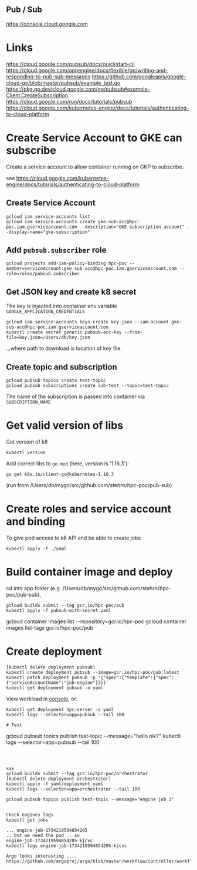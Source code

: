 ## Pub / Sub 

https://console.cloud.google.com


# Links
https://cloud.google.com/pubsub/docs/quickstart-cli
https://cloud.google.com/appengine/docs/flexible/go/writing-and-responding-to-pub-sub-messages
https://github.com/googleapis/google-cloud-go/blob/master/pubsub/example_test.go
https://pkg.go.dev/cloud.google.com/go/pubsub#example-Client.CreateSubscription
https://cloud.google.com/run/docs/tutorials/pubsub
https://cloud.google.com/kubernetes-engine/docs/tutorials/authenticating-to-cloud-platform


# Create Service Account to GKE can subscribe
Create a service account to allow container running on GKP to subscribe.

see https://cloud.google.com/kubernetes-engine/docs/tutorials/authenticating-to-cloud-platform

## Create Service Account
```
gcloud iam service-accounts list
gcloud iam service-accounts create gke-sub-acc@hpc-poc.iam.gserviceaccount.com --description="GKE subscription account" --display-name="gke-subscription"
```
## Add `pubsub.subscriber` role
```
gcloud projects add-iam-policy-binding hpc-poc --member=serviceAccount:gke-sub-acc@hpc-poc.iam.gserviceaccount.com --role=roles/pubsub.subscriber
```
## Get JSON key and create k8 secret
The key is injected into container env variable `GOOGLE_APPLICATION_CREDENTIALS` 

```
gcloud iam service-accounts keys create key.json --iam-account gke-sub-acc@hpc-poc.iam.gserviceaccount.com 
kubectl create secret generic pubsub-acc-key --from-file=key.json=/Users/db/key.json
```
...where path to download is location of key file.

## Create topic and subscription
```
gcloud pubsub topics create test-topic
gcloud pubsub subscriptions create sub-test --topic=test-topic
```
The name of the subscription is passed into container via `SUBSCRIPTION_NAME`

# Get valid version of libs
Get version of k8 
```
kubectl version
```
Add correct libs to `go.mod` (here, version is '1.16.3'):
```
go get k8s.io/client-go@kubernetes-1.16.3
```
(run from /Users/db/mygo/src/github.com/stehrn/hpc-poc/pub-sub)

# Create roles and service account and binding
To give pod access to k8 API and be able to create jobs
```
kubectl apply -f ./yaml
```

# Build container image and deploy
cd into app folder (e.g. /Users/db/mygo/src/github.com/stehrn/hpc-poc/pub-sub),
```
gcloud builds submit --tag gcr.io/hpc-poc/pub
kubectl apply -f pubsub-with-secret.yaml
```

gcloud container images list --repository=gcr.io/hpc-poc
gcloud container images list-tags gcr.io/hpc-poc/pub

# Create deployment
```
[kubectl delete deployment pubsub]
kubectl create deployment pubsub --image=gcr.io/hpc-poc/pub:latest
kubectl patch deployment pubsub -p '{"spec":{"template":{"spec":{"serviceAccountName":"job-engine"}}}}'
kubectl get deployment pubsub -o yaml 
```

View workload in [console](https://console.cloud.google.com/kubernetes/workload/), or:
```
kubectl get deployment hpc-server -o yaml
kubectl logs --selector=app=pubsub --tail 100

# Test
```
gcloud pubsub topics publish test-topic --message="hello nik?"
kubectl logs --selector=app=pubsub --tail 100
```



xxx
gcloud builds submit --tag gcr.io/hpc-poc/orchestrator
[kubectl delete deployment orchestrator]
kubectl apply -f yaml/deployment.yaml
kubectl logs --selector=app=orchestrator --tail 100

gcloud pubsub topics publish test-topic --message="engine job 1"


Check engines logs
kubectl get jobs

... engine-job-1734219594854205
.. but we need the pod .. so
engine-job-1734219594854205-kjcvc
kubectl logs engine-job-1734219594854205-kjcvc

Argo looks interesting ....
https://github.com/argoproj/argo/blob/master/workflow/controller/workflowpod.go
